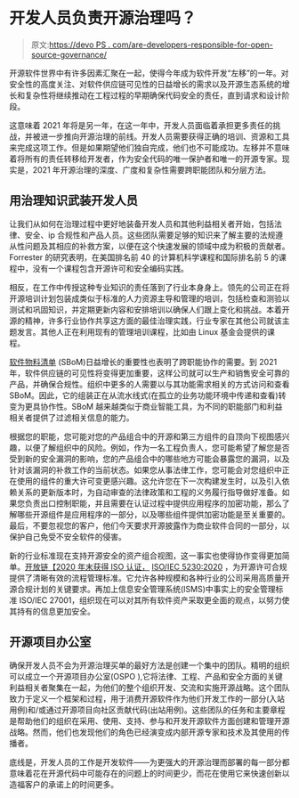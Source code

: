 # 开发人员负责开源治理吗？

> 原文:[https://devo PS . com/are-developers-responsible-for-open-source-governance/](https://devops.com/are-developers-responsible-for-open-source-governance/)

开源软件世界中有许多因素汇聚在一起，使得今年成为软件开发“左移”的一年。对安全性的高度关注、对软件供应链可见性的日益增长的需求以及开源生态系统的增长和复杂性将继续推动在工程过程的早期确保代码安全的责任，直到请求和设计阶段。

这意味着 2021 年将是另一年，在这一年中，开发人员面临着承担更多责任的挑战，并被进一步推向开源治理的前线。开发人员需要获得正确的培训、资源和工具来完成这项工作。但是如果期望他们独自完成，他们也不可能成功。左移并不意味着将所有的责任转移给开发者，作为安全代码的唯一保护者和唯一的开源专家。现实是，2021 年开源治理的深度、广度和复杂性需要跨职能团队和分层方法。

## 用治理知识武装开发人员

让我们从如何在治理过程中更好地装备开发人员和其他利益相关者开始，包括法律、安全、ip 合规性和产品人员。这些团队需要足够的知识来了解主要的法规遵从性问题及其相应的补救方案，以便在这个快速发展的领域中成为积极的贡献者。Forrester 的研究表明，在美国排名前 40 的计算机科学课程和国际排名前 5 的课程中，没有一个课程包含开源许可和安全编码实践。

相反，在工作中传授这种专业知识的责任落到了行业本身身上。领先的公司正在将开源培训计划包装成类似于标准的人力资源主导和管理的培训，包括检查和测验以测试和巩固知识，并定期更新内容和安排培训以确保人们跟上变化和挑战。本着开源的精神，许多行业协作共享这方面的最佳治理实践，行业专家在其他公司就该主题发言。其他人正在利用现有的管理培训课程，比如由 Linux 基金会提供的课程。

[软件物料清单](https://devops.com/?s=software%20bill%20of%20materials) (SBoM)日益增长的重要性也表明了跨职能协作的需要。到 2021 年，软件供应链的可见性将变得更加重要，这样公司就可以生产和销售安全可靠的产品，并确保合规性。组织中更多的人需要以与其功能需求相关的方式访问和查看 SBoM。因此，它的组装正在从流水线式(在孤立的业务功能环境中传递和查看)转变为更具协作性。SBoM 越来越类似于商业智能工具，为不同的职能部门和利益相关者提供了过滤相关信息的能力。

根据您的职能，您可能对您的产品组合中的开源和第三方组件的自顶向下视图感兴趣，以便了解组织中的风险。例如，作为一名工程负责人，您可能希望了解您是否受到新的安全漏洞的影响，您的产品组合中的哪些地方可能会暴露您的漏洞，以及针对该漏洞的补救工作的当前状态。如果您从事法律工作，您可能会对您组织中正在使用的组件的重大许可变更感兴趣。这允许您在下一次构建发生时，以及引入依赖关系的更新版本时，为自动审查的法律政策和工程的义务履行指导做好准备。如果您负责出口控制职能，并且需要在认证过程中提供应用程序的加密功能，那么了解哪些开源组件是应用程序的一部分，以及哪些组件提供加密功能是至关重要的。最后，不要忽视您的客户，他们今天要求开源披露作为商业软件合同的一部分，以保护自己免受不安全软件的侵害。

新的行业标准现在支持开源安全的资产组合视图，这一事实也使得协作变得更加简单。[开放链【2020 年末获得 ISO 认证，](https://www.openchainproject.org/featured/2020/12/15/openchain-2-1-is-iso5230) [ISO/IEC 5230:2020](https://www.iso.org/isoiec-27001-information-security.html) ，为开源许可合规提供了清晰有效的流程管理标准。它允许各种规模和各种行业的公司采用高质量开源合规计划的关键要求。再加上信息安全管理系统(ISMS)中事实上的安全管理标准 ISO/IEC 27001，组织现在可以对其所有软件资产采取更全面的观点，以努力使其持有的信息更加安全。

## 开源项目办公室

确保开发人员不会为开源治理买单的最好方法是创建一个集中的团队。精明的组织可以成立一个开源项目办公室(OSPO ),它将法律、工程、产品和安全方面的关键利益相关者聚集在一起，为他们的整个组织开发、交流和实施开源战略。这个团队致力于定义一个框架和过程，用于消费开源软件作为他们开发工作的一部分(入站用例)和/或通过开源项目向社区贡献代码(出站用例)。这些团队的任务和主要章程是帮助他们的组织在采用、使用、支持、参与和开发开源软件方面创建和管理开源战略。然而，他们也发现他们的角色已经演变成内部开源专家和技术及其使用的传播者。

底线是，开发人员的工作是开发软件——为更强大的开源治理而部署的每一部分都意味着花在开源代码中可能存在的问题上的时间更少，而花在使用它来快速创新以造福客户的承诺上的时间更多。